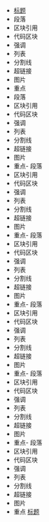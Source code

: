 ##
- [标题](#1)  
- 段落  
- 区块引用  
- 代码区块  
- 强调  
- 列表  
- 分割线
- 超链接
- 图片
- 重点
- 段落  
- 区块引用  
- 代码区块  
- 强调  
- 列表  
- 分割线
- 超链接
- 图片
- 重点- 段落  
- 区块引用  
- 代码区块  
- 强调  
- 列表  
- 分割线
- 超链接
- 图片
- 重点- 段落  
- 区块引用  
- 代码区块  
- 强调  
- 列表  
- 分割线
- 超链接
- 图片
- 重点- 段落  
- 区块引用  
- 代码区块  
- 强调  
- 列表  
- 分割线
- 超链接
- 图片
- 重点- 段落  
- 区块引用  
- 代码区块  
- 强调  
- 列表  
- 分割线
- 超链接
- 图片
- 重点- 段落  
- 区块引用  
- 代码区块  
- 强调  
- 列表  
- 分割线
- 超链接
- 图片
- 重点
<a href = " #1">标题
##
